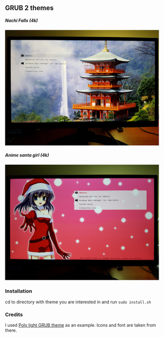 ## GRUB 2 themes

##### Nachi Falls (4k)
[![preview](nachi-falls-4k/preview.jpg)](nachi-falls-4k)

##### Anime santa girl (4k)
[![preview](anime-santa-girl-4k/preview.jpg)](anime-santa-girl-4k)

### Installation

cd to directory with theme you are interested in and run `sudo install.sh`

### Credits

I used [Poly light GRUB theme](https://github.com/shvchk/poly-light) as an
example. Icons and font are taken from there.
